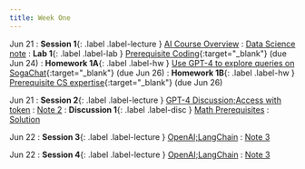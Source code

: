 ```yaml
---
title: Week One
---
```


Jun 21
: **Session 1**{: .label .label-lecture } [AI Course Overview](../_lecture/ses01-ju21wam)
    : [Data Science note](https://ds100.org/course-notes-su23/intro_lec/introduction.html)
: **Lab 1**{: .label .label-lab } [Prerequisite Coding](http://data100.datahub.berkeley.edu/hub/user-redirect/git-pull?repo=https%3A%2F%2Fgithub.com%2FDS-100%2Fsu23-materials&branch=main&urlpath=lab%2Ftree%2Fsu23-materials%2Flab%2Flab01%2Flab01.ipynb){:target="_blank"} (due Jun 24)
: **Homework 1A**{: .label .label-hw } [Use GPT-4 to explore queries on SogaChat](http://data100.datahub.berkeley.edu/hub/user-redirect/git-pull?repo=https%3A%2F%2Fgithub.com%2FDS-100%2Fsu23-materials&branch=main&urlpath=lab%2Ftree%2Fsu23-materials%2Fhw%2Fhw01%2Fhw01.ipynb){:target="_blank"} (due Jun 26)
: **Homework 1B**{: .label .label-hw } [Prerequisite CS expertise](https://drive.google.com/file/d/1yWakQTRRdyA-etJG-nwptXmECnO2phLC/view?usp=share_link){:target="_blank"} (due Jun 26)

Jun 21
: **Session 2**{: .label .label-lecture } [GPT-4 Discussion;Access with token](../_lecture/ses2-ju21wpm.md) 
    : [Note 2](https://ds100.org/course-notes-su23/pandas_1/pandas_1.html)
: **Discussion 1**{: .label .label-disc } [Math Prerequisites](https://drive.google.com/file/d/1vOVxBK1Lr1tQ2V_V2aYqdTAXIllRTicD/view?usp=sharing)
    : [Solution](https://drive.google.com/file/d/17WuF16jEFQyl8mRv0il7MjSyQ9RDDgPN/view?usp=sharing)

Jun 22
: **Session 3**{: .label .label-lecture } [OpenAI;LangChain](../_lecture/ses3-ju22tham.md)
    : [Note 3](https://ds100.org/course-notes-su23/pandas_2/pandas_2.html)

Jun 22
: **Session 4**{: .label .label-lecture } [OpenAI;LangChain](../_lecture/ses4ju22thpm.md)
    : [Note 3](https://ds100.org/course-notes-su23/pandas_2/pandas_2.html)

